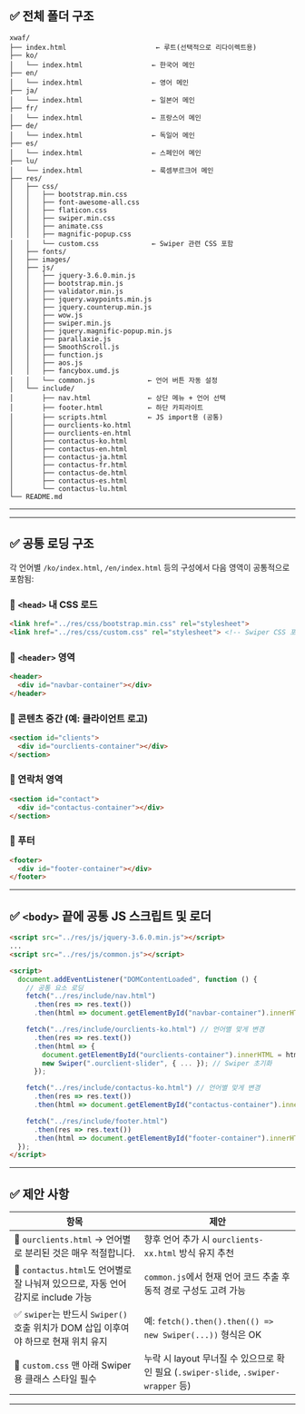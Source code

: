 ## ✅ 전체 폴더 구조

```
xwaf/
├── index.html                      ← 루트(선택적으로 리다이렉트용)
├── ko/
│   └── index.html                 ← 한국어 메인
├── en/
│   └── index.html                 ← 영어 메인
├── ja/
│   └── index.html                 ← 일본어 메인
├── fr/
│   └── index.html                 ← 프랑스어 메인
├── de/
│   └── index.html                 ← 독일어 메인
├── es/
│   └── index.html                 ← 스페인어 메인
├── lu/
│   └── index.html                 ← 룩셈부르크어 메인
├── res/
│   ├── css/
│   │   ├── bootstrap.min.css
│   │   ├── font-awesome-all.css
│   │   ├── flaticon.css
│   │   ├── swiper.min.css
│   │   ├── animate.css
│   │   ├── magnific-popup.css
│   │   └── custom.css             ← Swiper 관련 CSS 포함
│   ├── fonts/
│   ├── images/
│   ├── js/
│   │   ├── jquery-3.6.0.min.js
│   │   ├── bootstrap.min.js
│   │   ├── validator.min.js
│   │   ├── jquery.waypoints.min.js
│   │   ├── jquery.counterup.min.js
│   │   ├── wow.js
│   │   ├── swiper.min.js
│   │   ├── jquery.magnific-popup.min.js
│   │   ├── parallaxie.js
│   │   ├── SmoothScroll.js
│   │   ├── function.js
│   │   ├── aos.js
│   │   ├── fancybox.umd.js
│   │   └── common.js             ← 언어 버튼 자동 설정
│   └── include/
│       ├── nav.html              ← 상단 메뉴 + 언어 선택
│       ├── footer.html           ← 하단 카피라이트
│       ├── scripts.html          ← JS import용 (공통)
│       ├── ourclients-ko.html
│       ├── ourclients-en.html
│       ├── contactus-ko.html
│       ├── contactus-en.html
│       ├── contactus-ja.html
│       ├── contactus-fr.html
│       ├── contactus-de.html
│       ├── contactus-es.html
│       └── contactus-lu.html
└── README.md
```

---

---

## ✅ 공통 로딩 구조

각 언어별 `/ko/index.html`, `/en/index.html` 등의 구성에서 다음 영역이 공통적으로 포함됨:

### 🔹 `<head>` 내 CSS 로드

```html
<link href="../res/css/bootstrap.min.css" rel="stylesheet">
<link href="../res/css/custom.css" rel="stylesheet"> <!-- Swiper CSS 포함 -->
```

### 🔹 `<header>` 영역

```html
<header>
  <div id="navbar-container"></div>
</header>
```

### 🔹 콘텐츠 중간 (예: 클라이언트 로고)

```html
<section id="clients">
  <div id="ourclients-container"></div>
</section>
```

### 🔹 연락처 영역

```html
<section id="contact">
  <div id="contactus-container"></div>
</section>
```

### 🔹 푸터

```html
<footer>
  <div id="footer-container"></div>
</footer>
```

---

## ✅ `<body>` 끝에 공통 JS 스크립트 및 로더

```html
<script src="../res/js/jquery-3.6.0.min.js"></script>
...
<script src="../res/js/common.js"></script>

<script>
  document.addEventListener("DOMContentLoaded", function () {
    // 공통 요소 로딩
    fetch("../res/include/nav.html")
      .then(res => res.text())
      .then(html => document.getElementById("navbar-container").innerHTML = html);

    fetch("../res/include/ourclients-ko.html") // 언어별 맞게 변경
      .then(res => res.text())
      .then(html => {
        document.getElementById("ourclients-container").innerHTML = html;
        new Swiper(".ourclient-slider", { ... }); // Swiper 초기화
      });

    fetch("../res/include/contactus-ko.html") // 언어별 맞게 변경
      .then(res => res.text())
      .then(html => document.getElementById("contactus-container").innerHTML = html);

    fetch("../res/include/footer.html")
      .then(res => res.text())
      .then(html => document.getElementById("footer-container").innerHTML = html);
  });
</script>
```

---

## ✅ 제안 사항

| 항목                                                         | 제안                                                                  |
| ---------------------------------------------------------- | ------------------------------------------------------------------- |
| 💬 `ourclients.html` → 언어별로 분리된 것은 매우 적절합니다.               | 향후 언어 추가 시 `ourclients-xx.html` 방식 유지 추천                            |
| 🧠 `contactus.html`도 언어별로 잘 나눠져 있으므로, 자동 언어 감지로 include 가능 | `common.js`에서 현재 언어 코드 추출 후 동적 경로 구성도 고려 가능                         |
| ✅ `swiper`는 반드시 `Swiper()` 호출 위치가 DOM 삽입 이후여야 하므로 현재 위치 유지 | 예: `fetch().then().then(() => new Swiper(...))` 형식은 OK              |
| 🎯 `custom.css` 맨 아래 Swiper용 클래스 스타일 필수                    | 누락 시 layout 무너질 수 있으므로 확인 필요 (`.swiper-slide`, `.swiper-wrapper` 등) |

---
